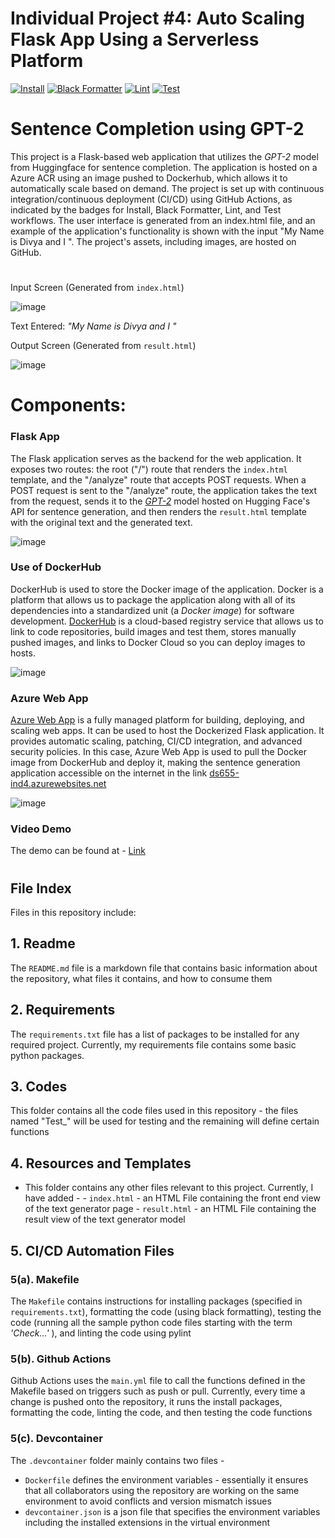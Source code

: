 # Individual Project #4: Auto Scaling Flask App Using a Serverless Platform

[![Install](https://github.com/nogibjj/DukeIDS706_ds655_IndividualProject03/actions/workflows/01_Install.yml/badge.svg)](https://github.com/nogibjj/DukeIDS706_ds655_IndividualProject03/actions/workflows/01_Install.yml)
[![Black Formatter](https://github.com/nogibjj/DukeIDS706_ds655_IndividualProject03/actions/workflows/02_Format.yml/badge.svg)](https://github.com/nogibjj/DukeIDS706_ds655_IndividualProject03/actions/workflows/02_Format.yml)
[![Lint](https://github.com/nogibjj/DukeIDS706_ds655_IndividualProject02/actions/workflows/03_Lint.yml/badge.svg)](https://github.com/nogibjj/DukeIDS706_ds655_IndividualProject02/actions/workflows/03_Lint.yml)
[![Test](https://github.com/nogibjj/DukeIDS706_ds655_IndividualProject03/actions/workflows/04_Test.yml/badge.svg)](https://github.com/nogibjj/DukeIDS706_ds655_IndividualProject03/actions/workflows/04_Test.yml)

# Sentence Completion using GPT-2

This project is a Flask-based web application that utilizes the *GPT-2* model from Huggingface for sentence completion. The application is hosted on a Azure ACR using an image pushed to Dockerhub, which allows it to automatically scale based on demand. The project is set up with continuous integration/continuous deployment (CI/CD) using GitHub Actions, as indicated by the badges for Install, Black Formatter, Lint, and Test workflows. The user interface is generated from an index.html file, and an example of the application's functionality is shown with the input "My Name is Divya and I ". The project's assets, including images, are hosted on GitHub.

#

Input Screen (Generated from `index.html`)

![image](https://github.com/nogibjj/DukeIDS706_ds655_IndividualProject04/assets/143483773/b6680179-b6f2-4d9c-b4be-0bc85a61f63e)


Text Entered: *"My Name is Divya and I "*

Output Screen (Generated from `result.html`)

![image](https://github.com/nogibjj/DukeIDS706_ds655_IndividualProject04/assets/143483773/090f5ddf-0cc9-47cf-8911-7d12538a06ca)


# Components:

### Flask App
The Flask application serves as the backend for the web application. It exposes two routes: the root ("/") route that renders the `index.html` template, and the "/analyze" route that accepts POST requests. When a POST request is sent to the "/analyze" route, the application takes the text from the request, sends it to the [*GPT-2*](https://huggingface.co/gpt2) model hosted on Hugging Face's API for sentence generation, and then renders the `result.html` template with the original text and the generated text.

![image](https://github.com/nogibjj/DukeIDS706_ds655_IndividualProject04/assets/143483773/a4a264b1-3d86-44b5-b463-bf68258c7fd4)


### Use of DockerHub
DockerHub is used to store the Docker image of the application. Docker is a platform that allows us to package the application along with all of its dependencies into a standardized unit (a _Docker image_) for software development. [DockerHub](https://hub.docker.com/) is a cloud-based registry service that allows us to link to code repositories, build images and test them, stores manually pushed images, and links to Docker Cloud so you can deploy images to hosts.

![image](https://github.com/nogibjj/DukeIDS706_ds655_IndividualProject04/assets/143483773/7ede9da5-b61c-497a-a81d-95354191cc71)

### Azure Web App
[Azure Web App](https://azure.microsoft.com/en-us/products/app-service/web) is a fully managed platform for building, deploying, and scaling web apps. It can be used to host the Dockerized Flask application. It provides automatic scaling, patching, CI/CD integration, and advanced security policies. In this case, Azure Web App is used to pull the Docker image from DockerHub and deploy it, making the sentence generation application accessible on the internet in the link [ds655-ind4.azurewebsites.net](https://ds655-ind4.azurewebsites.net/)

![image](https://github.com/nogibjj/DukeIDS706_ds655_IndividualProject04/assets/143483773/fae21845-e391-46c1-9280-20d73f691aa5)

### Video Demo 
The demo can be found at - [Link]()








#

## File Index

Files in this repository include:


## 1. Readme
  The `README.md` file is a markdown file that contains basic information about the repository, what files it contains, and how to consume them


## 2. Requirements
  The `requirements.txt` file has a list of packages to be installed for any required project. Currently, my requirements file contains some basic python packages.


## 3. Codes
  This folder contains all the code files used in this repository - the files named "Test_" will be used for testing and the remaining will define certain functions


## 4. Resources and Templates
  -  This folder contains any other files relevant to this project. Currently, I have added -
    -  `index.html` - an HTML File containing the front end view of the text generator page
    -  `result.html` - an HTML File containing the result view of the text generator model


## 5. CI/CD Automation Files


  ### 5(a). Makefile
  The `Makefile` contains instructions for installing packages (specified in `requirements.txt`), formatting the code (using black formatting), testing the code (running all the sample python code files starting with the term *'Check...'* ), and linting the code using pylint


  ### 5(b). Github Actions
  Github Actions uses the `main.yml` file to call the functions defined in the Makefile based on triggers such as push or pull. Currently, every time a change is pushed onto the repository, it runs the install packages, formatting the code, linting the code, and then testing the code functions


  ### 5(c). Devcontainer
  
  The `.devcontainer` folder mainly contains two files - 
  * `Dockerfile` defines the environment variables - essentially it ensures that all collaborators using the repository are working on the same environment to avoid conflicts and version mismatch issues
  * `devcontainer.json` is a json file that specifies the environment variables including the installed extensions in the virtual environment
